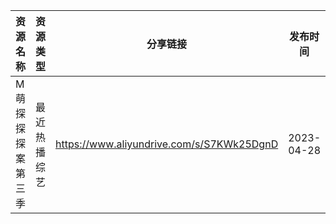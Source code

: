 | 资源名称      | 资源类型   | 分享链接                                      | 发布时间       |
| --------- | ------ | ----------------------------------------- | ---------- |
| M萌探探探案第三季 | 最近热播综艺 | https://www.aliyundrive.com/s/S7KWk25DgnD | 2023-04-28 |
